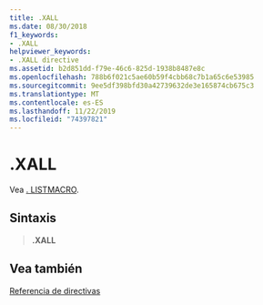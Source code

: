 ```yaml
---
title: .XALL
ms.date: 08/30/2018
f1_keywords:
- .XALL
helpviewer_keywords:
- .XALL directive
ms.assetid: b2d851dd-f79e-46c6-825d-1938b8487e8c
ms.openlocfilehash: 788b6f021c5ae60b59f4cbb68c7b1a65c6e53985
ms.sourcegitcommit: 9ee5df398bfd30a42739632de3e165874cb675c3
ms.translationtype: MT
ms.contentlocale: es-ES
ms.lasthandoff: 11/22/2019
ms.locfileid: "74397821"
---
```

# <a name="xall"></a>.XALL

Vea [. LISTMACRO](../../assembler/masm/dot-listmacro.md).

## <a name="syntax"></a>Sintaxis

> **.XALL**

## <a name="see-also"></a>Vea también

[Referencia de directivas](directives-reference.md)
